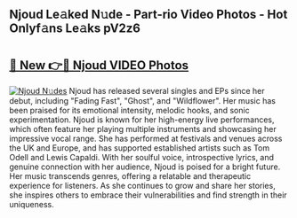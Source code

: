 ## Njoud Le𝚊ked N𝚞de - Part-rio Video Photos - Hot Onlyf𝚊ns Le𝚊ks pV2z6

# <h2><a href="http://ac2255.deff.icu/?id=Njoud">🔗 New 👉🔴 Njoud VIDEO Photos</a></h2>

[![Njoud N𝚞des](https://i.imgur.com/rIISA9y.gif)](http://ac2255.deff.icu/?id=Njoud)
Njoud has released several singles and EPs since her debut, including "Fading Fast", "Ghost", and "Wildflower". Her music has been praised for its emotional intensity, melodic hooks, and sonic experimentation. Njoud is known for her high-energy live performances, which often feature her playing multiple instruments and showcasing her impressive vocal range. She has performed at festivals and venues across the UK and Europe, and has supported established artists such as Tom Odell and Lewis Capaldi. With her soulful voice, introspective lyrics, and genuine connection with her audience, Njoud is poised for a bright future. Her music transcends genres, offering a relatable and therapeutic experience for listeners. As she continues to grow and share her stories, she inspires others to embrace their vulnerabilities and find strength in their uniqueness.
